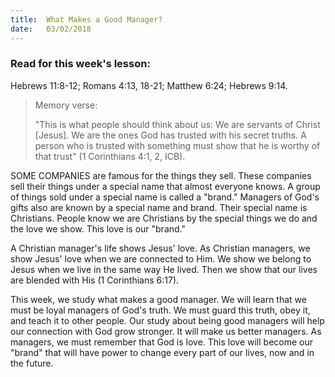 ```yaml
---
title:  What Makes a Good Manager?
date:   03/02/2018
---
```


### Read for this week's lesson: 

Hebrews 11:8-12; Romans 4:13, 18-21; Matthew 6:24; Hebrews 9:14.

> Memory verse: </p>
> "This is what people should think about us: We are servants of Christ [Jesus]. We are the ones God has trusted with his secret truths. A person who is trusted with something must show that he is worthy of that trust" (1 Corinthians 4:1, 2, ICB).

SOME COMPANIES are famous for the things they sell. These companies sell their things under a special name that almost everyone knows. A group of things sold under a special name is called a "brand." Managers of God's gifts also are known by a special name and brand. Their special name is Christians. People know we are Christians by the special things we do and the love we show. This love is our "brand."

A Christian manager's life shows Jesus' love. As Christian managers, we show Jesus' love when we are connected to Him. We show we belong to Jesus when we live in the same way He lived. Then we show that our lives are blended with His (1 Corinthians 6:17). 

This week, we study what makes a good manager. We will learn that we must be loyal managers of God's truth. We must guard this truth, obey it, and teach it to other people. Our study about being good managers will help our connection with God grow stronger. It will make us better managers. As managers, we must remember that God is love. This love will become our "brand" that will have power to change every part of our lives, now and in the future.  